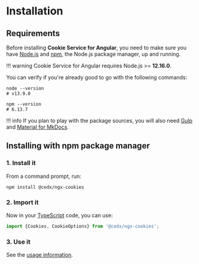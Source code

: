 # Installation

## Requirements
Before installing **Cookie Service for Angular**, you need to make sure you have [Node.js](https://nodejs.org)
and [npm](https://www.npmjs.com), the Node.js package manager, up and running.

!!! warning
    Cookie Service for Angular requires Node.js >= **12.16.0**.

You can verify if you're already good to go with the following commands:

```shell
node --version
# v13.9.0

npm --version
# 6.13.7
```

!!! info
    If you plan to play with the package sources, you will also need
    [Gulp](https://gulpjs.com) and [Material for MkDocs](https://squidfunk.github.io/mkdocs-material).

## Installing with npm package manager

### 1. Install it
From a command prompt, run:

```shell
npm install @cedx/ngx-cookies
```

### 2. Import it
Now in your [TypeScript](https://www.typescriptlang.org) code, you can use:

```typescript
import {Cookies, CookieOptions} from '@cedx/ngx-cookies';
```

### 3. Use it
See the [usage information](usage/api.md).
